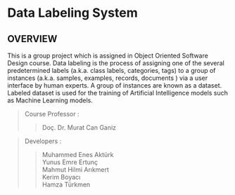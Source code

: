 # Data Labeling System
## OVERVIEW
This is a group project which is assigned in Object Oriented Software Design course.
Data labeling is the process of assigning one of the several predetermined labels (a.k.a. class labels, categories, tags) to a group of instances (a.k.a. samples, examples, records, documents ) via a user interface by human experts. A group of instances are known as a dataset.  Labeled dataset is used for the training of Artificial Intelligence models such as Machine Learning models. 

> Course Professor :
>> Doç. Dr. Murat Can Ganiz

>Developers :  
>> Muhammed Enes Aktürk  
>> Yunus Emre Ertunç  
>> Mahmut Hilmi Arıkmert  
>> Kerim Boyacı  
>> Hamza Türkmen  
